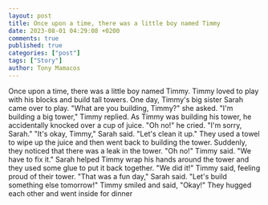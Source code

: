 ```yaml
---
layout: post
title: Once upon a time, there was a little boy named Timmy
date: 2023-08-01 04:29:08 +0200
comments: true
published: true
categories: ["post"]
tags: ["Story"]
author: Tony Mamacos
---
```

Once upon a time, there was a little boy named Timmy. Timmy loved to play with his blocks and build tall towers. One day, Timmy's big sister Sarah came over to play. "What are you building, Timmy?" she asked. "I'm building a big tower," Timmy replied.
As Timmy was building his tower, he accidentally knocked over a cup of juice. "Oh no!" he cried. "I'm sorry, Sarah." "It's okay, Timmy," Sarah said. "Let's clean it up." They used a towel to wipe up the juice and then went back to building the tower.
Suddenly, they noticed that there was a leak in the tower. "Oh no!" Timmy said. "We have to fix it." Sarah helped Timmy wrap his hands around the tower and they used some glue to put it back together. "We did it!" Timmy said, feeling proud of their tower.
"That was a fun day," Sarah said. "Let's build something else tomorrow!" Timmy smiled and said, "Okay!" They hugged each other and went inside for dinner
